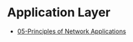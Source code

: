 # Application Layer
- [05-Principles of Network Applications](05-Principles%20of%20Network%20Applications.md)
